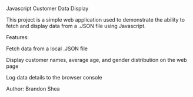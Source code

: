 Javascript Customer Data Display

This project is a simple web application used to demonstrate the ability to fetch and display data from a .JSON file using Javascript.

Features: 

Fetch data from a local .JSON file 

Display customer names, average age, and gender distribution on the web page

Log data details to the browser console

Author: Brandon Shea
